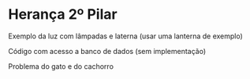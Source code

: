 # Herança 2º Pilar

Exemplo da luz com lâmpadas e laterna (usar uma lanterna de exemplo)

Código com acesso a banco de dados (sem implementação)

Problema do gato e do cachorro
